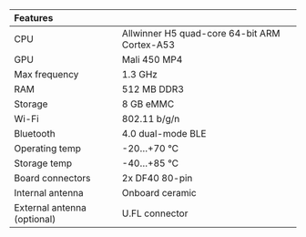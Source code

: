 |Features||
|:-|:-|
CPU | Allwinner H5 quad-core 64-bit ARM Cortex-A53
GPU| Mali 450 MP4
Max frequency | 1.3 GHz
RAM | 512 MB DDR3
Storage | 8 GB eMMC
Wi-Fi | 802.11 b/g/n
Bluetooth | 4.0 dual-mode BLE
Operating temp | -20…+70 °C
Storage temp | -40…+85 °C
Board connectors | 2x DF40 80-pin
Internal antenna | Onboard ceramic
External antenna (optional) | U.FL connector
